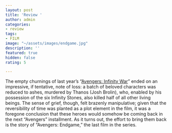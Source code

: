 ```yaml
---
layout: post
title: 'Review '
author: admin
categories:
- review
tags:
- FILM
image: "~/assets/images/endgame.jpg"
description: ''
featured: true
hidden: false
rating: 5

---
```

The empty churnings of last year’s “[Avengers: Infinity War](https://www.newyorker.com/culture/richard-brody/avengers-infinity-war-reviewed-the-latest-marvel-movie-is-a-two-and-a-half-hour-ad-for-all-the-previous-marvel-movies)” ended on an impressive, if tentative, note of loss: a batch of beloved characters was reduced to ashes, murdered by Thanos (Josh Brolin), who, enabled by his possession of the six Infinity Stones, also killed half of all other living beings. The sense of grief, though, felt brazenly manipulative; given that the reversibility of time was planted as a plot element in the film, it was a foregone conclusion that these heroes would somehow be coming back in the next “Avengers” installment. As it turns out, the effort to bring them back is the story of “Avengers: Endgame,” the last film in the series.